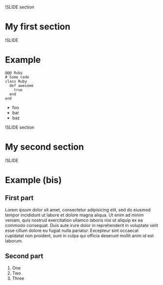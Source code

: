 !SLIDE section
# My first section #


!SLIDE
# Example #
    @@@ Ruby
    # Some code
    class Ruby
      def awesome
        true
      end
    end

* foo
* bar
* baz


!SLIDE section
# My second section #


!SLIDE
# Example (bis) #

## First part ##

Lorem ipsum dolor sit amet, consectetur adipisicing elit, sed do eiusmod tempor
incididunt ut labore et dolore magna aliqua. Ut enim ad minim veniam, quis
nostrud exercitation ullamco laboris nisi ut aliquip ex ea commodo consequat.
Duis aute irure dolor in reprehenderit in voluptate velit esse cillum dolore eu
fugiat nulla pariatur. Excepteur sint occaecat cupidatat non proident, sunt in
culpa qui officia deserunt mollit anim id est laborum.

## Second part

1. One
2. Two
3. Three

